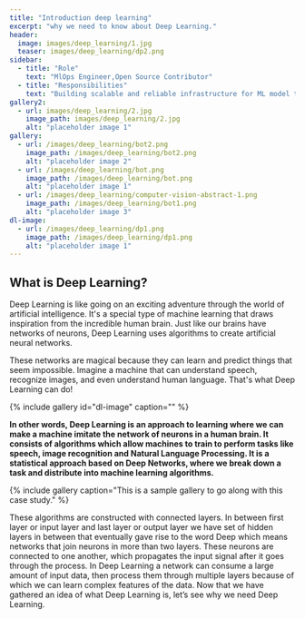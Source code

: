 ```yaml
---
title: "Introduction deep learning"
excerpt: "why we need to know about Deep Learning."
header:
  image: images/deep_learning/1.jpg
  teaser: images/deep_learning/dp2.png
sidebar:
  - title: "Role"
    text: "MlOps Engineer,Open Source Contributor"
  - title: "Responsibilities"
    text: "Building scalable and reliable infrastructure for ML model training and deployment."
gallery2:
  - url: images/deep_learning/2.jpg
    image_path: images/deep_learning/2.jpg
    alt: "placeholder image 1"
gallery:
  - url: /images/deep_learning/bot2.png
    image_path: /images/deep_learning/bot2.png
    alt: "placeholder image 2"
  - url: /images/deep_learning/bot.png
    image_path: /images/deep_learning/bot.png
    alt: "placeholder image 1"
  - url: /images/deep_learning/computer-vision-abstract-1.png
    image_path: /images/deep_learning/bot1.png
    alt: "placeholder image 3"
dl-image:
  - url: /images/deep_learning/dp1.png
    image_path: /images/deep_learning/dp1.png
    alt: "placeholder image 1"
---
```


## What is Deep Learning?
Deep Learning is like going on an exciting adventure through the world of artificial intelligence. It's a special type of machine learning that draws inspiration from the incredible human brain. Just like our brains have networks of neurons, Deep Learning uses algorithms to create artificial neural networks.

These networks are magical because they can learn and predict things that seem impossible. Imagine a machine that can understand speech, recognize images, and even understand human language. That's what Deep Learning can do!

<!-- <img src="images/deep_learning/2.jpg"> -->
{% include gallery id="dl-image" caption="" %}

**In other words, Deep Learning is an approach to learning where we can make a machine imitate the network of neurons in a human brain. It consists of algorithms which allow machines to train to perform tasks like speech, image recognition and Natural Language Processing. It is a statistical approach based on Deep Networks, where we break down a task and distribute into machine learning algorithms.** 

{% include gallery caption="This is a sample gallery to go along with this case study." %}

These algorithms are constructed with connected layers. In between first layer or input layer and last layer or output layer we have set of hidden layers in between that eventually gave rise to the word Deep which means networks that join neurons in more than two layers. These neurons are connected to one another, which propagates the input signal after it goes through the process. In Deep Learning a network can consume a large amount of input data, then process them through multiple layers because of which we can learn complex features of the data.
Now that we have gathered an idea of what Deep Learning is, let’s see why we need Deep Learning.